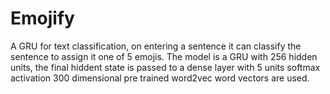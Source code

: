 # Emojify
A GRU for text classification, on entering a sentence it can classify the sentence to assign it one of 5 emojis.
The model is a GRU with 256 hidden units, the final hiddent state is passed to a dense layer with 5 units softmax activation
300 dimensional pre trained word2vec word vectors are used.

